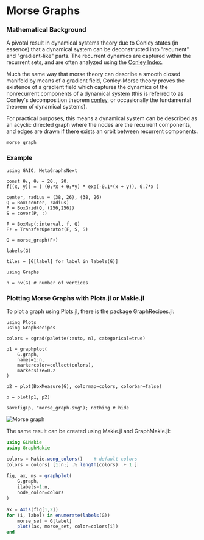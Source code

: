 # Morse Graphs

### Mathematical Background

A pivotal result in dynamical systems theory due to Conley states (in essence) that a dynamical system can be deconstructed into "recurrent" and "gradient-like" parts. The recurrent dynamics are captured within the recurrent sets, and are often analyzed using the [Conley Index](@ref). 

Much the same way that morse theory can describe a smooth closed manifold by means of a gradient field, Conley-Morse theory proves the existence of a gradient field which captures the dynamics of the nonrecurrent components of a dynamical system (this is referred to as Conley's decomposition theorem [conley](@cite), or occasionally the fundamental theorem of dynamical systems). 

For practical purposes, this means a dynamical system can be described as an acyclic directed graph where the nodes are the recurrent components, and edges are drawn if there exists an orbit between recurrent components. 

```@docs; canonical=false
morse_graph
```

### Example

```@repl 1
using GAIO, MetaGraphsNext

const θ₁, θ₂ = 20., 20.
f((x, y)) = ( (θ₁*x + θ₂*y) * exp(-0.1*(x + y)), 0.7*x )

center, radius = (38, 26), (38, 26)
Q = Box(center, radius)
P = BoxGrid(Q, (256,256))
S = cover(P, :)

F = BoxMap(:interval, f, Q)
F♯ = TransferOperator(F, S, S)

G = morse_graph(F♯)

labels(G)

tiles = [G[label] for label in labels(G)]

using Graphs

n = nv(G) # number of vertices
```

### Plotting Morse Graphs with Plots.jl or Makie.jl

To plot a graph using Plots.jl, there is the package GraphRecipes.jl: 

```@example 1
using Plots
using GraphRecipes

colors = cgrad(palette(:auto, n), categorical=true)

p1 = graphplot(
    G.graph,
    names=1:n,
    markercolor=collect(colors),
    markersize=0.2
)

p2 = plot(BoxMeasure(G), colormap=colors, colorbar=false)

p = plot(p1, p2)

savefig(p, "morse_graph.svg"); nothing # hide
```

![Morse graph](morse_graph.svg)

The same result can be created using Makie.jl and GraphMakie.jl: 

```julia
using GLMakie
using GraphMakie

colors = Makie.wong_colors()    # default colors
colors = colors[ [1:n;] .% length(colors) .+ 1 ]

fig, ax, ms = graphplot(
    G.graph,
    ilabels=1:n,
    node_color=colors
)
    
ax = Axis(fig[1,2])
for (i, label) in enumerate(labels(G))
    morse_set = G[label]
    plot!(ax, morse_set, color=colors[i])
end
```
